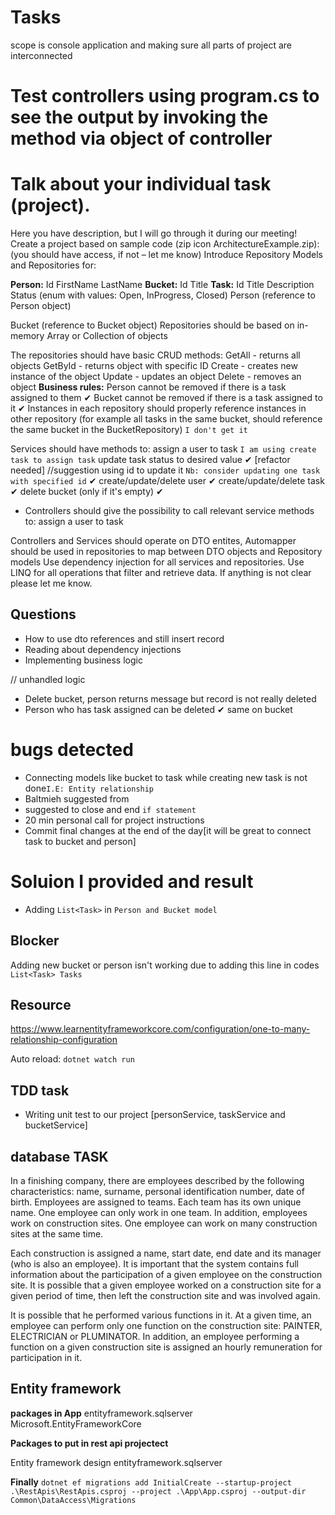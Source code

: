 # Tasks
scope is console application and making sure all parts of project are interconnected
# Test controllers using  program.cs to see the output  by invoking the method via object of controller
# Talk about your individual task (project).
Here you have description, but I will go through it during our meeting!
Create a project based on sample code (​zip icon ArchitectureExample.zip): (you should have access, if not – let me know)
Introduce Repository Models and Repositories for:

**Person:**
Id
FirstName
LastName
**Bucket:**
Id
Title
**Task:**
Id
Title
Description
Status (enum with values: Open, InProgress, Closed)
Person (reference to Person object)

Bucket (reference to Bucket object)
Repositories should be based on in-memory Array or Collection of objects

The repositories should have basic CRUD methods:
GetAll - returns all objects
GetById - returns object with specific ID
Create - creates new instance of the object
Update - updates an object
Delete - removes an object
**Business rules:**
Person cannot be removed if there is a task assigned to them ✔
Bucket cannot be removed if there is a task assigned to it ✔
Instances in each repository should properly reference instances in other repository (for example all tasks in the same bucket, should reference the same bucket in the BucketRepository) `I don't get it`

Services should have methods to:
assign a user to task `I am using create task to assign task`
update task status to desired value ✔ [refactor needed] //suggestion using id to update it `Nb: consider updating one task with specified id`
  ✔ 
create/update/delete user ✔
create/update/delete task ✔
delete bucket (only if it's empty) ✔

- Controllers should give the possibility to call relevant service methods to:
assign a user to task


Controllers and Services should operate on DTO entites, Automapper should be used in repositories to map between DTO objects and Repository models
Use dependency injection for all services and repositories.
Use LINQ for all operations that filter and retrieve data.
If anything is not clear please let me know.


Questions
------------
- How to use dto references and still insert record
- Reading about dependency injections
- Implementing business logic

// unhandled logic
- Delete bucket, person returns message but record is not really deleted
- Person who has task assigned can be deleted ✔
same on bucket

# bugs detected
- Connecting models like bucket to task while creating new task is not done`I.E: Entity relationship `
- Baltmieh suggested from 
- suggested to close and end `if statement`
- 20 min personal call for project instructions
- Commit final changes at the end of the day[it will be great to connect task to bucket and person]
# Soluion I provided and result
- Adding `List<Task>` in `Person and Bucket model`
## Blocker
Adding new bucket or person isn't working due to adding this line in codes `List<Task> Tasks`
## Resource
https://www.learnentityframeworkcore.com/configuration/one-to-many-relationship-configuration

Auto reload: `dotnet watch run` 

## TDD task
- Writing unit test to our project [personService, taskService and bucketService]

## database TASK

In a finishing company, there are employees described by the following characteristics: name, surname, personal identification number, date of birth.
Employees are assigned to teams. Each team has its own unique name.
One employee can only work in one team. In addition, employees work on construction sites.
One employee can work on many construction sites at the same time.

Each construction is assigned a name, start date, end date and its manager (who is also an employee).
It is important that the system contains full information about the participation of a given employee on the construction site.
It is possible that a given employee worked on a construction site for a given period of time, then left the construction site and was involved again. 

It is possible that he performed various functions in it. At a given time, an employee can perform only one function on the construction site: PAINTER, ELECTRICIAN or PLUMINATOR.
In addition, an employee performing a function on a given construction site is assigned an hourly remuneration for participation in it.

## Entity framework
**packages in App**
entityframework.sqlserver
Microsoft.EntityFrameworkCore

**Packages to put in rest api projectect**

Entity framework design 
entityframework.sqlserver

**Finally**
`dotnet ef migrations add InitialCreate --startup-project .\RestApis\RestApis.csproj --project .\App\App.csproj --output-dir Common\DataAccess\Migrations`